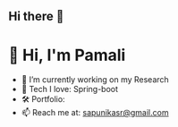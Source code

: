## Hi there 👋
# 👋 Hi, I'm Pamali
- 🌱 I’m currently working on my Research
- 🔭 Tech I love: Spring-boot
- 🛠️ Portfolio: 
- 📫 Reach me at: sapunikasr@gmail.com


